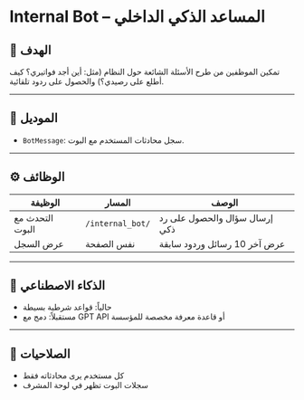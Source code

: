 # Internal Bot – المساعد الذكي الداخلي

## 🎯 الهدف
تمكين الموظفين من طرح الأسئلة الشائعة حول النظام (مثل: أين أجد فواتيري؟ كيف أطلع على رصيدي؟) والحصول على ردود تلقائية.

---

## 🧩 الموديل

- `BotMessage`: سجل محادثات المستخدم مع البوت.

---

## ⚙️ الوظائف

| الوظيفة | المسار | الوصف |
|---------|--------|--------|
| التحدث مع البوت | `/internal_bot/` | إرسال سؤال والحصول على رد ذكي |
| عرض السجل | نفس الصفحة | عرض آخر 10 رسائل وردود سابقة |

---

## 🧠 الذكاء الاصطناعي

- حالياً: قواعد شرطية بسيطة
- مستقبلاً: دمج مع GPT API أو قاعدة معرفة مخصصة للمؤسسة

---

## 🔐 الصلاحيات

- كل مستخدم يرى محادثاته فقط
- سجلات البوت تظهر في لوحة المشرف
